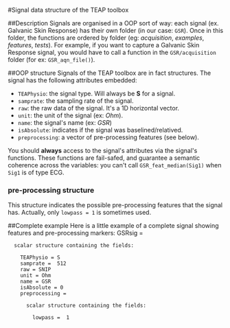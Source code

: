 #Signal data structure of the TEAP toolbox

##Description
Signals are organised in a OOP sort of way: each signal (ex. Galvanic Skin 
Response) has their own folder (in our case: `GSR`). Once in this folder, the 
functions are ordered by folder (eg: *acquisition*, *examples*, *features*, 
*tests*). For example, if you want to capture a Galvanic Skin Response signal, 
you would have to call a function in the `GSR/acquisition` folder (for ex: 
`GSR_aqn_file()`).

##OOP structure
Signals of the TEAP toolbox are in fact structures. The signal has the following 
attributes embedded:

* `TEAPhysio`: the signal type. Will always be **S** for a signal.
* `samprate`: the sampling rate of the signal.
* `raw`: the raw data of the signal. It's a 1D horizontal vector.
* `unit`: the unit of the signal (ex: *Ohm*).
* `name`: the signal's name (ex: *GSR*)
* `isAbsolute`: indicates if the signal was baselined/relatived.
* `preprocessing`: a vector of pre-processing features (see below).

You should **always** access to the signal's attributes via the signal's 
functions. These functions are fail-safed, and guarantee a semantic coherence 
across the variables: you can't call `GSR_feat_median(Sig1)` when `Sig1` is of 
type ECG.

### pre-processing structure
This structure indicates the possible pre-processing features that the signal 
has. Actually, only `lowpass = 1` is sometimes used.

##Complete example
Here is a little example of a complete signal showing features and 
pre-processing markers:
	GSRsig =
	
	  scalar structure containing the fields:
	
	    TEAPhysio = S
	    samprate =  512
	    raw = SNIP
	    unit = Ohm
	    name = GSR
	    isAbsolute = 0
	    preprocessing =
	
	      scalar structure containing the fields:
	
	        lowpass =  1

